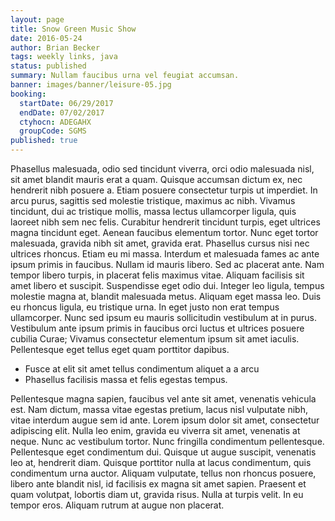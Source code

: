 ```yaml
---
layout: page
title: Snow Green Music Show
date: 2016-05-24
author: Brian Becker
tags: weekly links, java
status: published
summary: Nullam faucibus urna vel feugiat accumsan.
banner: images/banner/leisure-05.jpg
booking:
  startDate: 06/29/2017
  endDate: 07/02/2017
  ctyhocn: ADEGAHX
  groupCode: SGMS
published: true
---
```

Phasellus malesuada, odio sed tincidunt viverra, orci odio malesuada nisl, sit amet blandit mauris erat a quam. Quisque accumsan dictum ex, nec hendrerit nibh posuere a. Etiam posuere consectetur turpis ut imperdiet. In arcu purus, sagittis sed molestie tristique, maximus ac nibh. Vivamus tincidunt, dui ac tristique mollis, massa lectus ullamcorper ligula, quis laoreet nibh sem nec felis. Curabitur hendrerit tincidunt turpis, eget ultrices magna tincidunt eget. Aenean faucibus elementum tortor. Nunc eget tortor malesuada, gravida nibh sit amet, gravida erat. Phasellus cursus nisi nec ultrices rhoncus. Etiam eu mi massa. Interdum et malesuada fames ac ante ipsum primis in faucibus.
Nullam id mauris libero. Sed ac placerat ante. Nam tempor libero turpis, in placerat felis maximus vitae. Aliquam facilisis sit amet libero et suscipit. Suspendisse eget odio dui. Integer leo ligula, tempus molestie magna at, blandit malesuada metus. Aliquam eget massa leo. Duis eu rhoncus ligula, eu tristique urna. In eget justo non erat tempus ullamcorper. Nunc sed ipsum eu mauris sollicitudin vestibulum at in purus. Vestibulum ante ipsum primis in faucibus orci luctus et ultrices posuere cubilia Curae; Vivamus consectetur elementum ipsum sit amet iaculis. Pellentesque eget tellus eget quam porttitor dapibus.

* Fusce at elit sit amet tellus condimentum aliquet a a arcu
* Phasellus facilisis massa et felis egestas tempus.

Pellentesque magna sapien, faucibus vel ante sit amet, venenatis vehicula est. Nam dictum, massa vitae egestas pretium, lacus nisl vulputate nibh, vitae interdum augue sem id ante. Lorem ipsum dolor sit amet, consectetur adipiscing elit. Nulla leo enim, gravida eu viverra sit amet, venenatis at neque. Nunc ac vestibulum tortor. Nunc fringilla condimentum pellentesque. Pellentesque eget condimentum dui. Quisque ut augue suscipit, venenatis leo at, hendrerit diam. Quisque porttitor nulla at lacus condimentum, quis condimentum urna auctor. Aliquam vulputate, tellus non rhoncus posuere, libero ante blandit nisl, id facilisis ex magna sit amet sapien. Praesent et quam volutpat, lobortis diam ut, gravida risus. Nulla at turpis velit. In eu tempor eros. Aliquam rutrum at augue non placerat.

